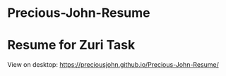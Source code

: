 # Precious-John-Resume 
# Resume for Zuri Task

View on desktop: https://preciousjohn.github.io/Precious-John-Resume/
